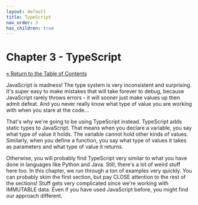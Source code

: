 ```yaml
---
layout: default
title: TypeScript
nav_order: 3
has_children: true
---
```


# Chapter 3 - TypeScript

[&laquo; Return to the Table of Contents](../index.md)

JavaScript is madness! The type system is very inconsistent and surprising. It's super easy to make mistakes that will take forever to debug, because JavaScript rarely throws errors - it will sooner just make values up then admit defeat. And you never really know what type of value you are working with when you stare at the code...

That's why we're going to be using TypeScript instead. TypeScript adds static types to JavaScript. That means when you declare a variable, you say what type of value it holds. The variable cannot hold other kinds of values. Similarly, when you define a function, you say what type of values it takes as parameters and what type of value it returns.

Otherwise, you will probably find TypeScript very similar to what you have done in languages like Python and Java. Still, there's a lot of weird stuff here too. In this chapter, we run through a ton of examples very quickly. You can probably skim the first section, but pay CLOSE attention to the rest of the sections! Stuff gets very complicated since we're working with IMMUTABLE data. Even if you have used JavaScript before, you might find our approach different.